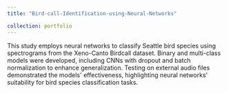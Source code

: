 ```yaml
---
title: "Bird-call-Identification-using-Neural-Networks"

collection: portfolio
---
```


This study employs neural networks to classify Seattle bird species using spectrograms from the Xeno-Canto Birdcall dataset. Binary and multi-class models were developed, including CNNs with dropout and batch normalization to enhance generalization. Testing on external audio files demonstrated the models' effectiveness, highlighting neural networks' suitability for bird species classification tasks.


